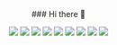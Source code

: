 <div align="center">
  ### Hi there 👋
  
  <a href="https://www.instagram.com/d0_.yxn_" target="_blank"><img src="https://img.shields.io/badge/d0_.yxn_-E4405F.svg?style=for-the-badge&logo=Instagram&logoColor=white"/></a>
  <img src="https://img.shields.io/badge/Dart-0175C2.svg?style=for-the-badge&logo=Dart&logoColor=white"/></a>
  <img src="https://img.shields.io/badge/Flutter-02569B.svg?style=for-the-badge&logo=Flutter&logoColor=white"/></a>
  <img src="https://img.shields.io/badge/HTML-E34F26.svg?style=for-the-badge&logo=HTML5&logoColor=white"/></a>
  <img src="https://img.shields.io/badge/CSS-1572B6.svg?style=for-the-badge&logo=CSS3&logoColor=white"/></a>
  <img src="https://img.shields.io/badge/Figma-F24E1E.svg?style=for-the-badge&logo=Figma&logoColor=white"/></a>
  <img src="https://img.shields.io/badge/Notion-000000.svg?style=for-the-badge&logo=Notion&logoColor=white"/></a>
  <img src="https://img.shields.io/badge/C-004482.svg?style=for-the-badge&logo=C&logoColor=white"/></a>
  <img src="https://img.shields.io/badge/C++-00599C.svg?style=for-the-badge&logo=C++&logoColor=white"/></a>
</div>
